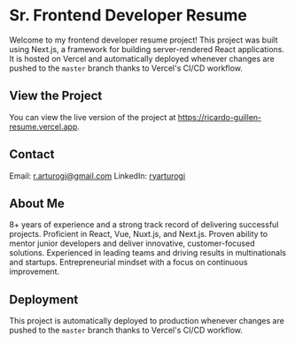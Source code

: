 # Sr. Frontend Developer Resume

Welcome to my frontend developer resume project! This project was built using Next.js, a framework for building server-rendered React applications. It is hosted on Vercel and automatically deployed whenever changes are pushed to the `master` branch thanks to Vercel's CI/CD workflow.

## View the Project

You can view the live version of the project at https://ricardo-guillen-resume.vercel.app.

## Contact

Email: [r.arturogi@gmail.com](mailto:r.arturogi@gmail.com)
LinkedIn: [ryarturogi](https://www.linkedin.com/in/ryarturogi)

## About Me

8+ years of experience and a strong track record of delivering successful projects. Proficient in React, Vue, Nuxt.js, and Next.js. Proven ability to mentor junior developers and deliver innovative, customer-focused solutions. Experienced in leading teams and driving results in multinationals and startups. Entrepreneurial mindset with a focus on continuous improvement.

## Deployment

This project is automatically deployed to production whenever changes are pushed to the `master` branch thanks to Vercel's CI/CD workflow.

